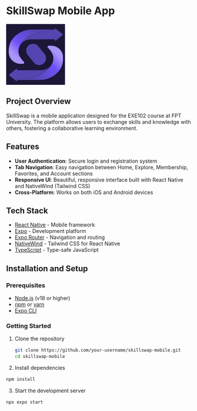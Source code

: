 # SkillSwap Mobile App

![SkillSwap Logo](./assets/logo.png)

## Project Overview

SkillSwap is a mobile application designed for the EXE102 course at FPT University. The platform allows users to exchange skills and knowledge with others, fostering a collaborative learning environment.

## Features

- **User Authentication**: Secure login and registration system
- **Tab Navigation**: Easy navigation between Home, Explore, Membership, Favorites, and Account sections
- **Responsive UI**: Beautiful, responsive interface built with React Native and NativeWind (Tailwind CSS)
- **Cross-Platform**: Works on both iOS and Android devices

## Tech Stack

- [React Native](https://reactnative.dev/) - Mobile framework
- [Expo](https://expo.dev/) - Development platform
- [Expo Router](https://docs.expo.dev/router/introduction/) - Navigation and routing
- [NativeWind](https://www.nativewind.dev/) - Tailwind CSS for React Native
- [TypeScript](https://www.typescriptlang.org/) - Type-safe JavaScript

## Installation and Setup

### Prerequisites

- [Node.js](https://nodejs.org/) (v18 or higher)
- [npm](https://www.npmjs.com/) or [yarn](https://yarnpkg.com/)
- [Expo CLI](https://docs.expo.dev/get-started/installation/)

### Getting Started

1. Clone the repository
   ```bash
   git clone https://github.com/your-username/skillswap-mobile.git
   cd skillswap-mobile
   ```
2. Install dependencies

```bash
npm install
```

3. Start the development server

```bash
npx expo start
```
